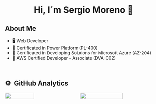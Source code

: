 <div align="center">
<h1 align="center">Hi, I´m Sergio Moreno 👋</h1>
</div>

## About Me

- :desktop_computer: Web Developer
- :closed_book: Certificated in Power Platform (PL-400)
- :green_book: Certificated in Developing Solutions for Microsoft Azure (AZ-204)
- :orange_book: AWS Certified Developer - Associate (DVA-C02)
<br>


## ⚙️ &nbsp;GitHub Analytics

<div style="display: flex; justify-content: space-between;">
    <img src="https://github-readme-stats-nine-brown.vercel.app/api/top-langs/?username=SergioMorenoValiente&layout=compact&langs_count=10&hide_border=1&role=OWNER,COLLABORATOR&theme=react" width="43%">
    <img src="https://github-readme-stats-eight-theta.vercel.app/api?username=SergioMorenoValiente&langs_count=10&hide_border=1&role=OWNER,COLLABORATOR&theme=react" width="52%">
</div>




